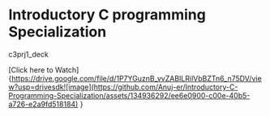 # Introductory C programming Specialization
c3prj1_deck

[Click here to Watch]{https://drive.google.com/file/d/1P7YGuznB_vvZABILRilVbBZTn6_n75DV/view?usp=drivesdk![image](https://github.com/Anuj-er/Introductory-C-Programming-Specialization/assets/134936292/ee6e0900-c00e-40b5-a726-e2a9fd518184)
}
